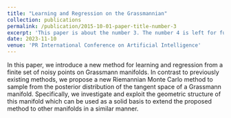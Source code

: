 ```yaml
---
title: "Learning and Regression on the Grassmannian"
collection: publications
permalink: /publication/2015-10-01-paper-title-number-3
excerpt: 'This paper is about the number 3. The number 4 is left for future work.'
date: 2023-11-10
venue: 'PR International Conference on Artificial Intelligence'
---
```

In this paper, we introduce a new method for learning and regression from a finite set of noisy points on Grassmann manifolds. In contrast to previously existing methods, we propose a new Riemannian Monte Carlo method to sample from the posterior distribution of the tangent space of a Grassmann manifold. Specifically, we investigate and exploit the geometric structure of this manifold which can be used as a solid basis to extend the proposed method to other manifolds in a similar manner.
